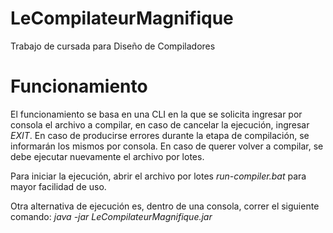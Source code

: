# LeCompilateurMagnifique
Trabajo de cursada para Diseño de Compiladores

# Funcionamiento

El funcionamiento se basa en una CLI en la que se solicita ingresar por consola el archivo a compilar, en caso de cancelar la ejecución, ingresar _EXIT_. En caso de producirse errores durante la etapa de compilación, se informarán los mismos por consola. En caso de querer volver a compilar, se debe ejecutar nuevamente el archivo por lotes.

Para iniciar la ejecución, abrir el archivo por lotes _run-compiler.bat_ para mayor facilidad de uso.

Otra alternativa de ejecución es, dentro de una consola, correr el siguiente comando: _java -jar LeCompilateurMagnifique.jar_